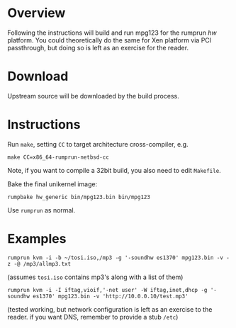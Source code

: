 Overview
========

Following the instructions will build and run mpg123 for the rumprun
_hw_ platform.  You could theoretically do the same for Xen platform
via PCI passthrough, but doing so is left as an exercise for the reader.


Download
========

Upstream source will be downloaded by the build process.



Instructions
============

Run `make`, setting `CC` to target architecture cross-compiler, e.g.

```
make CC=x86_64-rumprun-netbsd-cc
```

Note, if you want to compile a 32bit build, you also need to edit
`Makefile`.

Bake the final unikernel image:
```
rumpbake hw_generic bin/mpg123.bin bin/mpg123
```

Use `rumprun` as normal.


Examples
========

```
rumprun kvm -i -b ~/tosi.iso,/mp3 -g '-soundhw es1370' mpg123.bin -v -z -@ /mp3/allmp3.txt
```
(assumes `tosi.iso` contains mp3's along with a list of them)

```
rumprun kvm -i -I iftag,vioif,'-net user' -W iftag,inet,dhcp -g '-soundhw es1370' mpg123.bin -v 'http://10.0.0.10/test.mp3'
```
(tested working, but network configuration is left as an exercise to the reader.
if you want DNS, remember to provide a stub `/etc`)
